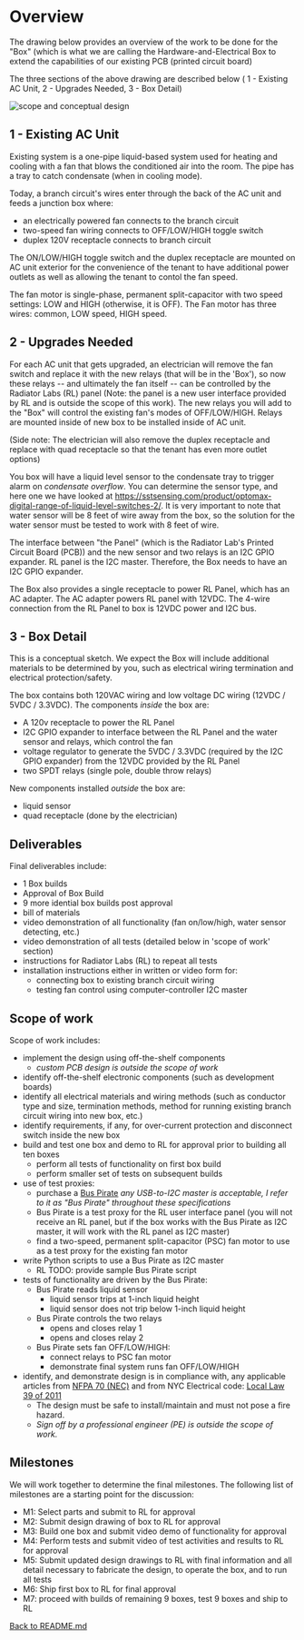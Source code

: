 # Overview

The drawing below provides an overview of the work to be done for the "Box" (which is what we are calling the Hardware-and-Electrical Box to extend the capabilities of our existing PCB (printed circuit board)

The three sections of the above drawing are described below ( 1 - Existing AC Unit, 2 - Upgrades Needed, 3 - Box Detail)

![scope and conceptual design](img/scope-and-conceptual-design.jpg)


## 1 - Existing AC Unit

Existing system is a one-pipe liquid-based system used for heating and cooling
with a fan that blows the conditioned air into the room. The pipe has a tray to catch
condensate (when in cooling mode).

Today, a branch circuit's wires enter through the back of the AC unit
and feeds a junction box where:

- an electrically powered fan connects to the branch circuit
- two-speed fan wiring connects to OFF/LOW/HIGH toggle switch
- duplex 120V receptacle connects to branch circuit

The ON/LOW/HIGH toggle switch and the duplex receptacle are mounted on AC unit
exterior for the convenience of the tenant to have additional power outlets as well as allowing the tenant to contol the fan speed.

The fan motor is single-phase, permanent split-capacitor with two
speed settings: LOW and HIGH (otherwise, it is OFF). The Fan motor has three wires: common, LOW speed, HIGH speed.

## 2 - Upgrades Needed

For each AC unit that gets upgraded, an electrician will remove the fan switch and replace it with the new relays (that will be in the 'Box'), so now these relays -- and ultimately the fan itself -- can be controlled by the Radiator Labs (RL) panel (Note: the panel is a new user interface provided by RL and is
outside the scope of this work). The new relays you will add to the "Box" will control the existing fan's modes of 
OFF/LOW/HIGH. Relays are mounted inside of new box to be
installed inside of AC unit.

(Side note: The electrician will also remove the duplex receptacle and replace with quad receptacle so that the tenant has even more outlet options) 

You box will have a liquid level sensor to the condensate tray to trigger alarm on
*condensate overflow*. You can determine the sensor type, and here one we have looked at https://sstsensing.com/product/optomax-digital-range-of-liquid-level-switches-2/. It is very important to note that water sensor will be 8 feet of wire away from the box, so the solution for the water sensor must be tested to work with 8 feet of wire.

The interface between "the Panel" (which is the Radiator Lab's Printed Circuit Board (PCB)) and the new sensor and two relays is an I2C GPIO
expander. RL panel is the I2C master. Therefore, the Box needs to have an I2C GPIO expander.

The Box also provides a single receptacle to power RL Panel, which has an AC adapter.
The AC adapter powers RL panel with 12VDC. The 4-wire connection from the RL
Panel to box is 12VDC power and I2C bus.

## 3 - Box Detail

This is a conceptual sketch. We expect the Box will include
additional materials to be determined by you, such as electrical
wiring termination and electrical protection/safety.

The box contains both 120VAC wiring and low voltage DC wiring
(12VDC / 5VDC / 3.3VDC). The components *inside* the box are:

- A 120v receptacle to power the RL Panel
- I2C GPIO expander to interface between the RL Panel and the water sensor and relays, which control the fan
- voltage regulator to generate the 5VDC / 3.3VDC (required by
  the I2C GPIO expander) from the 12VDC provided by the RL Panel
- two SPDT relays (single pole, double throw relays)

New components installed *outside* the box are:

- liquid sensor
- quad receptacle (done by the electrician)

## Deliverables

Final deliverables include:

- 1 Box builds
- Approval of Box Build
- 9 more idential box builds post approval
- bill of materials
- video demonstration of all functionality (fan on/low/high, water sensor detecting, etc.)
- video demonstration of all tests (detailed below in 'scope of work' section)
- instructions for Radiator Labs (RL) to repeat all tests
- installation instructions either in written or video form for:
    - connecting box to existing branch circuit wiring
    - testing fan control using computer-controller I2C master

## Scope of work

Scope of work includes:

- implement the design using off-the-shelf components
    - *custom PCB design is outside the scope of work*
- identify off-the-shelf electronic components (such as
  development boards)
- identify all electrical materials and wiring methods (such as
  conductor type and size, termination methods, method for
  running existing branch circuit wiring into new box, etc.)
- identify requirements, if any, for over-current protection and
  disconnect switch inside the new box
- build and test one box and demo to RL for approval prior to
  building all ten boxes
    - perform all tests of functionality on first box build
    - perform smaller set of tests on subsequent builds
- use of test proxies:
    - purchase a [Bus
      Pirate](https://www.sparkfun.com/products/12942) *any
      USB-to-I2C master is acceptable, I refer to it as "Bus
      Pirate" throughout these specifications*
    - Bus Pirate is a test proxy for the RL user interface panel
      (you will not receive an RL panel, but if the box works
      with the Bus Pirate as I2C master, it will work with the RL
      panel as I2C master)
    - find a two-speed, permanent split-capacitor (PSC) fan motor
      to use as a test proxy for the existing fan motor
- write Python scripts to use a Bus Pirate as I2C master
    - RL TODO: provide sample Bus Pirate script
- tests of functionality are driven by the Bus Pirate:
    - Bus Pirate reads liquid sensor
        - liquid sensor trips at 1-inch liquid height
        - liquid sensor does not trip below 1-inch liquid height
    - Bus Pirate controls the two relays
        - opens and closes relay 1
        - opens and closes relay 2
    - Bus Pirate sets fan OFF/LOW/HIGH:
        - connect relays to PSC fan motor
        - demonstrate final system runs fan OFF/LOW/HIGH
- identify, and demonstrate design is in compliance with,
  any applicable articles from [NFPA 70
  (NEC)](https://link.nfpa.org/free-access/publications/70/2023)
  and from NYC Electrical code: [Local Law 39 of
  2011](https://www.nyc.gov/assets/buildings/pdf/ll39of2011_electrical_code.pdf)
    - The design must be safe to install/maintain and must not
      pose a fire hazard.
    - *Sign off by a professional engineer (PE) is outside the
      scope of work.*

## Milestones

We will work together to determine the final milestones. The following list of milestones are
a starting point for the discussion:

- M1: Select parts and submit to RL for approval
- M2: Submit design drawing of box to RL for approval
- M3: Build one box and submit video demo of functionality for
  approval
- M4: Perform tests and submit video of test activities and
  results to RL for approval
- M5: Submit updated design drawings to RL with final information and
  all detail necessary to fabricate the design, to operate the
  box, and to run all tests
- M6: Ship first box to RL for final approval
- M7:  proceed with builds of remaining 9 boxes, test 9 boxes and ship to RL

[Back to README.md](README.md)

